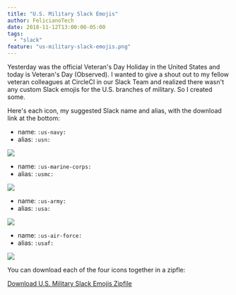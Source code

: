 ```yaml
---
title: "U.S. Military Slack Emojis"
author: FelicianoTech
date: 2018-11-12T13:00:00-05:00
tags:
  - "slack"
feature: "us-military-slack-emojis.png"
---
```


Yesterday was the official Veteran's Day Holiday in the United States and today is Veteran's Day (Observed).
I wanted to give a shout out to my fellow veteran colleagues at CircleCI in our Slack Team and realized there wasn't any custom Slack emojis for the U.S. branches of military.
So I created some.

<!--more-->

Here's each icon, my suggested Slack name and alias, with the download link at the bottom:

- name: `:us-navy:`
- alias: `:usn:`

![](/assets/img/article/navy-icon.png)

- name: `:us-marine-corps:`
- alias: `:usmc:`

![](/assets/img/article/marines-icon.png)

- name: `:us-army:`
- alias: `:usa:`

![](/assets/img/article/army-icon.png)

- name: `:us-air-force:`
- alias: `:usaf:`

![](/assets/img/article/airforce-icon.png)

You can download each of the four icons together in a zipfle:

<a class="button" href="/downloads/us-military-slack-emojis.zip">Download U.S. Military Slack Emojis Zipfile</a>
